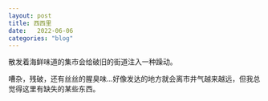 ```yaml
---
layout: post
title: 西西里
date:   2022-06-06
categories: "blog"
---
```



散发着海鲜味道的集市会给破旧的街道注入一种躁动。  

嘈杂，残破，还有丝丝的腥臭味...好像发达的地方就会离市井气越来越远，但我总觉得这里有缺失的某些东西。



